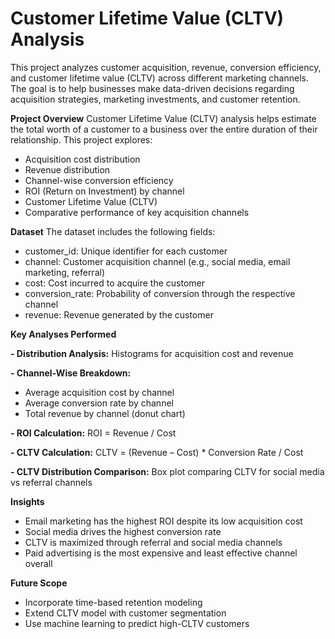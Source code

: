 # Customer Lifetime Value (CLTV) Analysis
This project analyzes customer acquisition, revenue, conversion efficiency, and customer lifetime value (CLTV) across different marketing channels. The goal is to help businesses make data-driven decisions regarding acquisition strategies, marketing investments, and customer retention.

**Project Overview**
Customer Lifetime Value (CLTV) analysis helps estimate the total worth of a customer to a business over the entire duration of their relationship. This project explores:
- Acquisition cost distribution
- Revenue distribution
- Channel-wise conversion efficiency
- ROI (Return on Investment) by channel
- Customer Lifetime Value (CLTV)
- Comparative performance of key acquisition channels

**Dataset**
The dataset includes the following fields:
- customer_id: Unique identifier for each customer
- channel: Customer acquisition channel (e.g., social media, email marketing, referral)
- cost: Cost incurred to acquire the customer
- conversion_rate: Probability of conversion through the respective channel
- revenue: Revenue generated by the customer

**Key Analyses Performed**

**- Distribution Analysis:**
Histograms for acquisition cost and revenue

**- Channel-Wise Breakdown:**
  - Average acquisition cost by channel
  - Average conversion rate by channel
  - Total revenue by channel (donut chart)

**- ROI Calculation:**
ROI = Revenue / Cost

**- CLTV Calculation:**
CLTV = (Revenue – Cost) * Conversion Rate / Cost

**- CLTV Distribution Comparison:**
Box plot comparing CLTV for social media vs referral channels

**Insights**
 - Email marketing has the highest ROI despite its low acquisition cost
 - Social media drives the highest conversion rate
 - CLTV is maximized through referral and social media channels
 - Paid advertising is the most expensive and least effective channel overall

**Future Scope**
 - Incorporate time-based retention modeling
 - Extend CLTV model with customer segmentation
 - Use machine learning to predict high-CLTV customers
